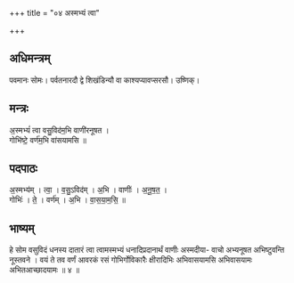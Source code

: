 +++
title = "०४ अस्मभ्यं त्वा"

+++
## अधिमन्त्रम्
पवमानः सोमः। पर्वतनारदौ द्वे शिखंडिन्यौ वा काश्यप्यावप्सरसौ। उष्णिक्।

## मन्त्रः
अ॒स्मभ्यं॑ त्वा वसु॒विद॑म॒भि वाणी॑रनूषत ।  
गोभि॑ष्टे॒ वर्ण॑म॒भि वा॑सयामसि ॥

## पदपाठः
अ॒स्मभ्य॑म् । त्वा॒ । व॒सु॒ऽविद॑म् । अ॒भि । वाणीः॑ । अ॒नू॒ष॒त॒ ।  
गोभिः॑ । ते॒ । वर्ण॑म् । अ॒भि । वा॒स॒या॒म॒सि॒ ॥

## भाष्यम्
हे सोम वसुविदं धनस्य दातारं त्वा त्वामस्मभ्यं धनादिप्रदानार्थं वाणीः अस्मदीया- वाचो अभ्यनूषत अभिष्टुवन्ति नूस्तवने । वयं ते तव वर्णं आवरकं रसं गोभिर्गोविकारैः क्षीरादिभिः अभिवासयामसि अभिवासयामः अभितआच्छादयामः ॥ ४ ॥